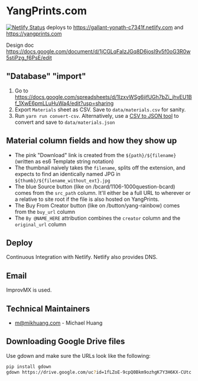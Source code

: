 # YangPrints.com

[![Netlify Status](https://api.netlify.com/api/v1/badges/cf6666f4-3ace-4d7d-8a7a-764804a44bf9/deploy-status)](https://app.netlify.com/sites/gallant-yonath-c7341f/deploys) deploys to https://gallant-yonath-c7341f.netlify.com and https://yangprints.com

Design doc https://docs.google.com/document/d/1jCGLqFaIzJGq8D6josI9v5f0oG3R0w5stiPzg_f6PsE/edit

## "Database" "import"

1. Go to https://docs.google.com/spreadsheets/d/1IzxvWSg6jifUGh7bZi_jhvEU1Bf_1XwE6pmLLuHuWa4/edit?usp=sharing
2. Export `Materials` sheet as CSV. Save to `data/materials.csv` for sanity.
3. Run `yarn run convert-csv`. Alternatively, use a [CSV to JSON tool](https://www.csvjson.com/csv2json) to convert and save to `data/materials.json`

## Material column fields and how they show up

- The pink "Download" link is created from the `${path}/${filename}` (written as es6 Template string notation)
- The thumbnail naively takes the `filename`, splits off the extension, and expects to find an identically named JPG in `${thumb}/${filename_without_ext}.jpg`
- The blue Source button (like on /bcard/1106-1000question-bcard) comes from the `src_path` column. It'll either be a full URL to wherever or a relative to site root if the file is also hosted on YangPrints.
- The Buy From Creator button (like on /button/yang-rainbow) comes from the `buy_url` column
- The `By @NAME_HERE` attribution combines the `creator` column and the `original_url` column

## Deploy

Continuous Integration with Netlify. Netlify also provides DNS.

## Email

ImprovMX is used.

## Technical Maintainers

- m@mikhuang.com - Michael Huang

## Downloading Google Drive files

Use gdown and make sure the URLs look like the following:

```bash
pip install gdown
gdown https://drive.google.com/uc?id=1fLZoE-9cpQ0Bkm9ozhgK7Y3H6KX-CUtc
```
